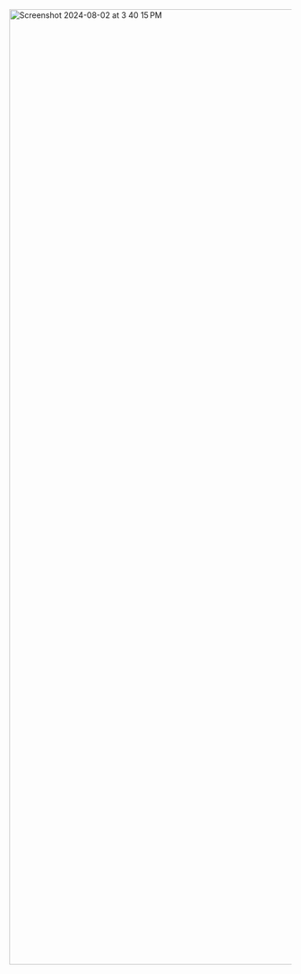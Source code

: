 <img width="1706" alt="Screenshot 2024-08-02 at 3 40 15 PM" src="https://github.com/user-attachments/assets/109ec78a-0b6e-4310-b92b-b3b4e51dbaf7">

